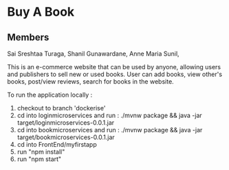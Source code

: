 # Buy A Book

## Members
Sai Sreshtaa Turaga, 
Shanil Gunawardane, 
Anne Maria Sunil, 

This is an e-commerce website that can be used by anyone, allowing users and publishers to sell new or used books. User can add books, view other's books, post/view reviews, search for books in the website.

To run the application locally :
1. checkout to branch 'dockerise'
2. cd into loginmicroservices and run :
  ./mvnw package && java -jar target/loginmicroservices-0.0.1.jar
3. cd into bookmicroservices and run :
  ./mvnw package && java -jar target/bookmicroservices-0.0.1.jar
4. cd into FrontEnd/myfirstapp
5. run "npm install"
6. run "npm start"
